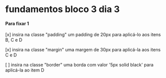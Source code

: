 # fundamentos bloco 3 dia 3

#### Para fixar 1

  [x] insira na classe "padding" um padding de 20px para aplicá-lo aos itens B, C e D

  [x] insira na classe "margin" uma margem de 30px para aplicá-la aos itens C e D

  [ ] insira na classe "border" uma borda com valor '5px solid black' para aplicá-la ao item D

